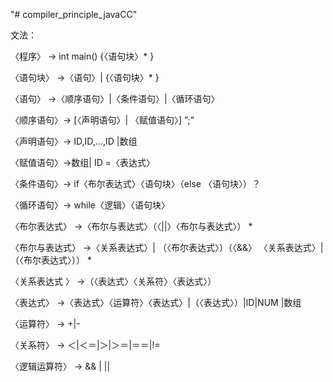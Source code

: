 "# compiler_principle_javaCC" 

文法：

〈程序〉 → int main() {〈语句块〉* } 

〈语句块〉 →〈语句〉| {〈语句块〉* } 

〈语句〉 →〈顺序语句〉|〈条件语句〉|〈循环语句〉

〈顺序语句〉→ [〈声明语句〉| 〈赋值语句〉] ”;” 

〈声明语句〉→ <TYPE> ID,ID,…,ID  |数组
  
〈赋值语句〉→数组| ID =〈表达式〉 

〈条件语句〉→ if〈布尔表达式〉〈语句块〉（else 〈语句块〉）？ 

〈循环语句〉→ while〈逻辑〉〈语句块〉 

〈布尔表达式〉 →〈布尔与表达式〉（〈||〉〈布尔与表达式〉） * 

〈布尔与表达式〉 →〈关系表达式〉| （〈布尔表达式〉）（〈&&〉 〈关系表达式〉| （〈布尔表达式〉）） * 

〈关系表达式 〉 →（〈表达式〉〈关系符〉〈表达式〉） 

〈表达式〉 →〈表达式〉〈运算符〉〈表达式〉|（〈表达式〉）|ID|NUM  |数组 

〈运算符〉 → +|-

〈关系符〉 → ＜|＜＝|＞|＞＝|＝＝|!= 

〈逻辑运算符〉 → && | || 

